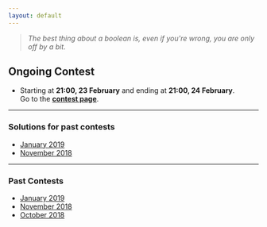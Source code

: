 ```yaml
---
layout: default
---
```


> *The best thing about a boolean is, even if you're wrong, you are only off by a bit*.

## Ongoing Contest
- Starting at **21:00, 23 February** and ending at **21:00, 24 February**.   
Go to the **[contest page](https://www.hackerrank.com/contests/uvce-ncode-february-2019/challenges)**.

* * *

### Solutions for past contests
- [January 2019](./editorials/january-2019/index.html)
- [November 2018](./editorials/november-2018/index.html)

* * *

### Past Contests
- [January 2019](https://www.hackerrank.com/contests/uvce-ncode-january-2019/challenges)
- [November 2018](https://www.hackerrank.com/contests/uvce-ncode-november-2018/challenges)
- [October 2018](https://www.hackerrank.com/contests/uvce-ncode-october-2018/)

